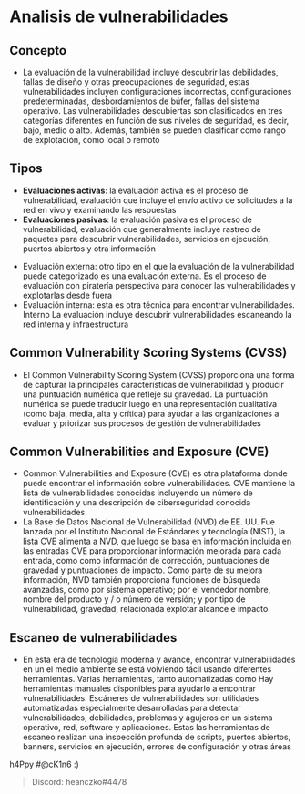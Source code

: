 # Analisis de vulnerabilidades

## Concepto

* La evaluación de la vulnerabilidad incluye descubrir las debilidades, fallas de diseño y otras preocupaciones de seguridad, estas vulnerabilidades incluyen configuraciones incorrectas, configuraciones predeterminadas, desbordamientos de búfer, fallas del sistema operativo. Las vulnerabilidades descubiertas son clasificados en tres categorías diferentes en función de sus niveles de seguridad, es decir, bajo, medio o alto. Además, también se pueden clasificar como rango de explotación, como local o remoto

## Tipos

* **Evaluaciones activas**: la evaluación activa es el proceso de vulnerabilidad, evaluación que incluye el envío activo de solicitudes a la red en vivo y examinando las respuestas
* **Evaluaciones pasivas**: la evaluación pasiva es el proceso de vulnerabilidad, evaluación que generalmente incluye rastreo de paquetes para descubrir vulnerabilidades, servicios en ejecución, puertos abiertos y otra información
- Evaluación externa: otro tipo en el que la evaluación de la vulnerabilidad puede categorizado es una evaluación externa. Es el proceso de evaluación con piratería perspectiva para conocer las vulnerabilidades y explotarlas desde fuera
- Evaluación interna: esta es otra técnica para encontrar vulnerabilidades. Interno La evaluación incluye descubrir vulnerabilidades escaneando la red interna y infraestructura

## Common Vulnerability Scoring Systems (CVSS)

- El Common Vulnerability Scoring System (CVSS) proporciona una forma de capturar la principales características de vulnerabilidad y producir una puntuación numérica que refleje su gravedad. La puntuación numérica se puede traducir luego en una representación cualitativa (como baja, media, alta y crítica) para ayudar a las organizaciones a evaluar y priorizar sus procesos de gestión de vulnerabilidades

## Common Vulnerabilities and Exposure (CVE)
- Common Vulnerabilities and Exposure (CVE) es otra plataforma donde puede encontrar el información sobre vulnerabilidades. CVE mantiene la lista de vulnerabilidades conocidas incluyendo un número de identificación y una descripción de ciberseguridad conocida vulnerabilidades.
- La Base de Datos Nacional de Vulnerabilidad (NVD) de EE. UU. Fue lanzada por el Instituto Nacional de Estándares y tecnología (NIST), la lista CVE alimenta a NVD, que luego se basa en información incluida en las entradas CVE para proporcionar información mejorada para cada entrada, como como información de corrección, puntuaciones de gravedad y puntuaciones de impacto. Como parte de su mejora información, NVD también proporciona funciones de búsqueda avanzadas, como por sistema operativo; por el vendedor nombre, nombre del producto y / o número de versión; y por tipo de vulnerabilidad, gravedad, relacionada explotar alcance e impacto

## Escaneo de vulnerabilidades
- En esta era de tecnología moderna y avance, encontrar vulnerabilidades en un el medio ambiente se está volviendo fácil usando diferentes herramientas. Varias herramientas, tanto automatizadas como Hay herramientas manuales disponibles para ayudarlo a encontrar vulnerabilidades. Escáneres de vulnerabilidades son utilidades automatizadas especialmente desarrolladas para detectar vulnerabilidades, debilidades, problemas y agujeros en un sistema operativo, red, software y aplicaciones. Estas las herramientas de escaneo realizan una inspección profunda de scripts, puertos abiertos, banners, servicios en ejecución, errores de configuración y otras áreas

h4Ppy #@cK1n6 :)
> Discord: heanczko#4478


